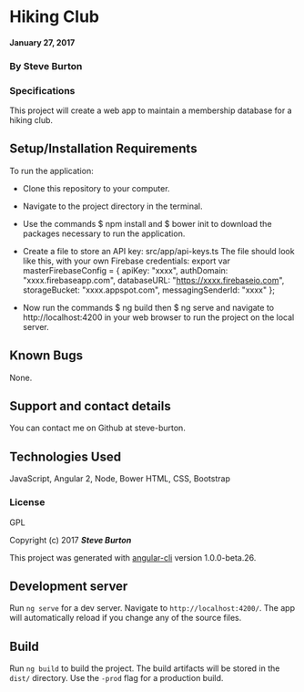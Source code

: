 # Hiking Club

#### January 27, 2017

### By **Steve Burton**

### Specifications
This project will create a web app to maintain a membership database for a hiking club.


## Setup/Installation Requirements

To run the application:
* Clone this repository to your computer.
* Navigate to the project directory in the terminal.
* Use the commands $ npm install and $ bower init to download the packages necessary to run the application.
* Create a file to store an API key:
  src/app/api-keys.ts
  The file should look like this, with your own Firebase credentials:
  export var masterFirebaseConfig = {
    apiKey: "xxxx",
    authDomain: "xxxx.firebaseapp.com",
    databaseURL: "https://xxxx.firebaseio.com",
    storageBucket: "xxxx.appspot.com",
    messagingSenderId: "xxxx"
  };

* Now run the commands $ ng build then $ ng serve and navigate to http://localhost:4200 in your web browser to run the project on the local server.

## Known Bugs

None.

## Support and contact details

You can contact me on Github at steve-burton.

## Technologies Used

JavaScript, Angular 2, Node, Bower HTML, CSS, Bootstrap

### License

GPL

Copyright (c) 2017 **_Steve Burton_**

This project was generated with [angular-cli](https://github.com/angular/angular-cli) version 1.0.0-beta.26.

## Development server
Run `ng serve` for a dev server. Navigate to `http://localhost:4200/`. The app will automatically reload if you change any of the source files.

## Build

Run `ng build` to build the project. The build artifacts will be stored in the `dist/` directory. Use the `-prod` flag for a production build.
